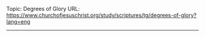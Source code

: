 Topic: Degrees of Glory
URL: https://www.churchofjesuschrist.org/study/scriptures/tg/degrees-of-glory?lang=eng

---

